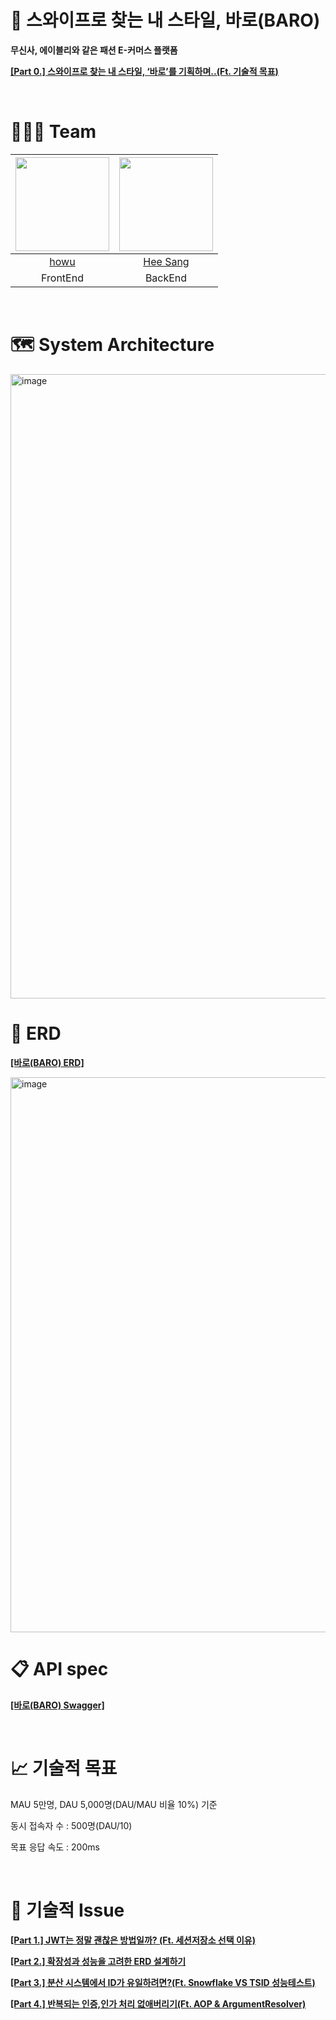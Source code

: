 # 👕 스와이프로 찾는 내 스타일, 바로(BARO)
**무신사, 에이블리와 같은 패션 E-커머스 플랫폼**

[**[Part 0.] 스와이프로 찾는 내 스타일, ‘바로’를 기획하며..(Ft. 기술적 목표)**](https://chobo-backend.tistory.com/49)


<br>

# 👨‍👧‍👦 Team

| <img src="https://avatars.githubusercontent.com/u/67588757?v=4" width="150" height="150"/> | <img src="https://avatars.githubusercontent.com/u/118061713?v=4" width="150" height="150"/> |
| :----------------------------------------------------------------------------------------: | :----------------------------------------------------------------------------------------: |
|                            [howu](https://github.com/choihooo)                             |                             [Hee Sang](https://github.com/codrin2)                         |
|                            FrontEnd                             |                             BackEnd                             |


<br>

# 🗺️ System Architecture

<img width="1782" height="999" alt="image" src="https://github.com/user-attachments/assets/a80d1300-a04a-4e71-9a5a-049cbd749eea" />

<br>

# 💾 ERD
[**[바로(BARO) ERD]**](https://dbdiagram.io/d/BARO_ERD-6870cfbaf413ba3508661df3)

<img width="1215" height="888" alt="image" src="https://github.com/user-attachments/assets/dcb22ade-14a1-4207-bf73-fb2429a36b2e" />


<br>

# 📋 API spec

[**[바로(BARO) Swagger]**](https://api.s-baro.shop/swagger-ui/index.html#/)

<br>

# 📈 기술적 목표
MAU 5만명, DAU 5,000명(DAU/MAU 비율 10%) 기준

동시 접속자 수 : 500명(DAU/10)

목표 응답 속도 : 200ms

<br>

# 🤔 기술적 Issue
[**[Part 1.] JWT는 정말 괜찮은 방법일까? (Ft. 세션저장소 선택 이유)**](https://chobo-backend.tistory.com/50)

[**[Part 2.] 확장성과 성능을 고려한 ERD 설계하기**](https://chobo-backend.tistory.com/51)

[**[Part 3.] 분산 시스템에서 ID가 유일하려면?(Ft. Snowflake VS TSID 성능테스트)**](https://chobo-backend.tistory.com/52)

[**[Part 4.] 반복되는 인증,인가 처리 없애버리기(Ft. AOP & ArgumentResolver)**](https://chobo-backend.tistory.com/53)
